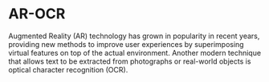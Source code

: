 # AR-OCR
Augmented Reality (AR) technology has grown in popularity in recent years, providing new methods to improve user experiences by superimposing virtual features on top of the actual environment. Another modern technique that allows text to be extracted from photographs or real-world objects is optical character recognition (OCR). 
